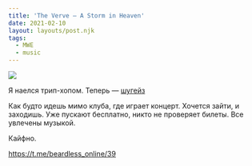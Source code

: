 ```yaml
---
title: 'The Verve — A Storm in Heaven'
date: 2021-02-10
layout: layouts/post.njk
tags:
  - MWE
  - music
---
```


![](https://i.ibb.co/NnmS48q/image.png)

Я наелся трип-хопом. Теперь — [шугейз](https://disgustingmen.com/music/what-is-shoegaze/)

Как будто идешь мимо клуба, где играет концерт. Хочется зайти, и заходишь. Уже пускают бесплатно, никто не проверяет билеты. Все увлечены музыкой. 

Кайфно.

https://t.me/beardless_online/39